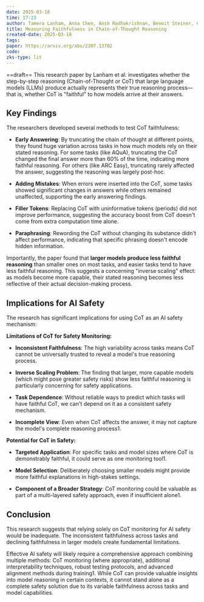 ```yaml
---
date: 2025-03-18
time: 17:23
author: Tamera Lanham, Anna Chen, Ansh Radhakrishnan, Benoit Steiner, Carson Denison, Danny Hernandez, Dustin Li, Esin Durmus, Evan Hubinger, Jackson Kernion, Kamilė Lukošiūtė, Karina Nguyen, Newton Cheng, Nicholas Joseph, Nicholas Schiefer, Oliver Rausch, Robin Larson, Sam McCandlish, Sandipan Kundu, Saurav Kadavath, Shannon Yang, Thomas Henighan, Timothy Maxwell, Timothy Telleen-Lawton, Tristan Hume, Zac Hatfield-Dodds, Jared Kaplan, Jan Brauner, Samuel R. Bowman, Ethan Perez
title: Measuring Faithfulness in Chain-of-Thought Reasoning
created-date: 2025-03-18
tags: 
paper: https://arxiv.org/abs/2307.13702
code: 
zks-type: lit
---
```


==draft==
This research paper by Lanham et al. investigates whether the step-by-step reasoning (Chain-of-Thought or CoT) that large language models (LLMs) produce actually represents their true reasoning process—that is, whether CoT is "faithful" to how models arrive at their answers.

## Key Findings

The researchers developed several methods to test CoT faithfulness:

- **Early Answering**: By truncating the chain of thought at different points, they found huge variation across tasks in how much models rely on their stated reasoning. For some tasks (like AQuA), truncating the CoT changed the final answer more than 60% of the time, indicating more faithful reasoning. For others (like ARC Easy), truncating rarely affected the answer, suggesting the reasoning was largely post-hoc.
    
- **Adding Mistakes**: When errors were inserted into the CoT, some tasks showed significant changes in answers while others remained unaffected, supporting the early answering findings.
    
- **Filler Tokens**: Replacing CoT with uninformative tokens (periods) did not improve performance, suggesting the accuracy boost from CoT doesn't come from extra computation time alone.
    
- **Paraphrasing**: Rewording the CoT without changing its substance didn't affect performance, indicating that specific phrasing doesn't encode hidden information.
    

Importantly, the paper found that **larger models produce less faithful reasoning** than smaller ones on most tasks, and easier tasks tend to have less faithful reasoning. This suggests a concerning "inverse scaling" effect: as models become more capable, their stated reasoning becomes less reflective of their actual decision-making process.

## Implications for AI Safety

The research has significant implications for using CoT as an AI safety mechanism:

**Limitations of CoT for Safety Monitoring:**

- **Inconsistent Faithfulness**: The high variability across tasks means CoT cannot be universally trusted to reveal a model's true reasoning process.
    
- **Inverse Scaling Problem**: The finding that larger, more capable models (which might pose greater safety risks) show less faithful reasoning is particularly concerning for safety applications.
    
- **Task Dependence**: Without reliable ways to predict which tasks will have faithful CoT, we can't depend on it as a consistent safety mechanism.
    
- **Incomplete View**: Even when CoT affects the answer, it may not capture the model's complete reasoning process1.
    

**Potential for CoT in Safety:**

- **Targeted Application**: For specific tasks and model sizes where CoT is demonstrably faithful, it could serve as one monitoring tool1.
    
- **Model Selection**: Deliberately choosing smaller models might provide more faithful explanations in high-stakes settings.
    
- **Component of a Broader Strategy**: CoT monitoring could be valuable as part of a multi-layered safety approach, even if insufficient alone1.
    

## Conclusion

This research suggests that relying solely on CoT monitoring for AI safety would be inadequate. The inconsistent faithfulness across tasks and declining faithfulness in larger models create fundamental limitations.

Effective AI safety will likely require a comprehensive approach combining multiple methods: CoT monitoring (where appropriate), additional interpretability techniques, robust testing protocols, and advanced alignment methods during training1. While CoT can provide valuable insights into model reasoning in certain contexts, it cannot stand alone as a complete safety solution due to its variable faithfulness across tasks and model capabilities.
